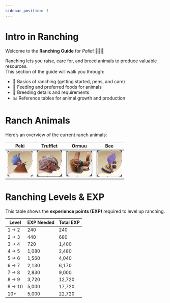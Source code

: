 ```yaml
---
sidebar_position: 1
---
```


# Intro in Ranching

Welcome to the **Ranching Guide** for *Palia*! 🐄🐑🐇  

Ranching lets you raise, care for, and breed animals to produce valuable resources.  
This section of the guide will walk you through:  

- 🐾 Basics of ranching (getting started, pens, and care)  
- 🍎 Feeding and preferred foods for animals  
- 🐣 Breeding details and requirements  
- 📊 Reference tables for animal growth and production 

# Ranch Animals

Here’s an overview of the current ranch animals:

| Peki      | Trufflet       | Ormuu   | Bee          |
|--------------|--------------|--------------|--------------|
| ![Peki](./img/peki.png) | ![Trufflet](./img/trufflet.png) | ![Ormuu](./img/ormuu.png) | ![Bee](./img/bee.png) |

# Ranching Levels & EXP

This table shows the **experience points (EXP)** required to level up ranching.  

| Level      | EXP Needed | Total EXP |
|------------|------------|-----------|
| 1 → 2      | 240        | 240       |
| 2 → 3      | 440        | 680       |
| 3 → 4      | 720        | 1,400     |
| 4 → 5      | 1,080      | 2,480     |
| 5 → 6      | 1,560      | 4,040     |
| 6 → 7      | 2,130      | 6,170     |
| 7 → 8      | 2,830      | 9,000     |
| 8 → 9      | 3,720      | 12,720    |
| 9 → 10     | 5,000      | 17,720    |
| 10+        | 5,000      | 22,720    |
